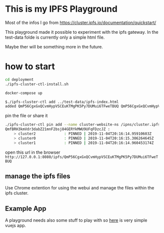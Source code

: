 # This is my IPFS Playground

Most of the infos I go from https://cluster.ipfs.io/documentation/quickstart/

This playground made it possible to experiment with the ipfs gateway.
In the test-data folde is currently only a simple html file.

Maybe ther will be something more in the future.

# how to start

```sh
cd deployment
./ipfs-cluster-ctl-install.sh
```
```sh
docker-compose up
```
```sh
$./ipfs-cluster-ctl add ../test-data/ipfs-index.html
added QmP56CgxGxQCvmHypVSCEuKTMgPK5Py7DUMui6TFweTBUQ QmP56CgxGxQCvmHypVSCEuKTMgPK5Py7DUMui6TFweTBUQ
```

pin the file or share it
```sh
./ipfs-cluster-ctl pin add --name cluster-website-ns /ipns/cluster.ipfs.io
QmfBRH3kmVdr3dabZ21mnF2bsj84GERYkMWU9UFqFDzcJZ :
    > cluster2             : PINNED | 2019-11-04T20:16:14.95910603Z
    > cluster0             : PINNED | 2019-11-04T20:16:15.306264645Z
    > cluster1             : PINNED | 2019-11-04T20:16:14.960453174Z
```

open this url in the browser
`http://127.0.0.1:8080/ipfs/QmP56CgxGxQCvmHypVSCEuKTMgPK5Py7DUMui6TFweTBUQ`


## manage the ipfs files

Use Chrome extention for using the webui and manage the files within the ipfs cluster.

## Example App

A playground needs also some stuff to play with so [here](https://github.com/idev4u/ipfs-example-web-app) is very simple vuejs app.
